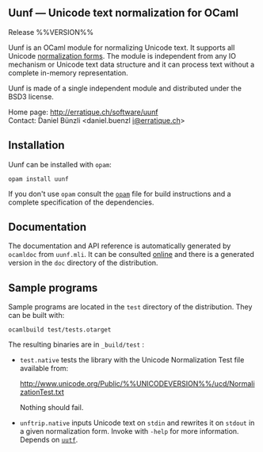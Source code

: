 Uunf — Unicode text normalization for OCaml
-------------------------------------------------------------------------------
Release %%VERSION%%

Uunf is an OCaml module for normalizing Unicode text. It supports all
Unicode [normalization forms][1]. The module is independent from any
IO mechanism or Unicode text data structure and it can process text
without a complete in-memory representation.

Uunf is made of a single independent module and distributed under the
BSD3 license.

[1]: http://www.unicode.org/reports/tr15/

Home page: http://erratique.ch/software/uunf  
Contact: Daniel Bünzli <daniel.buenzl i@erratique.ch>


## Installation

Uunf can be installed with `opam`:

    opam install uunf

If you don't use `opam` consult the [`opam`](opam) file for build
instructions and a complete specification of the dependencies.


## Documentation

The documentation and API reference is automatically generated by
`ocamldoc` from `uunf.mli`. It can be consulted [online][3] and there
is a generated version in the `doc` directory of the distribution.

[3]: http://erratique.ch/software/uunf/doc/Uunf


## Sample programs

Sample programs are located in the `test` directory of the
distribution. They can be built with:

    ocamlbuild test/tests.otarget

The resulting binaries are in `_build/test` :

- `test.native` tests the library with the Unicode Normalization Test
  file available from:

  http://www.unicode.org/Public/%%UNICODEVERSION%%/ucd/NormalizationTest.txt

  Nothing should fail.

- `unftrip.native` inputs Unicode text on `stdin` and rewrites it on
  `stdout` in a given normalization form. Invoke with `-help` for more
  information. Depends on [`uutf`](http://erratique.ch/software/uutf).
